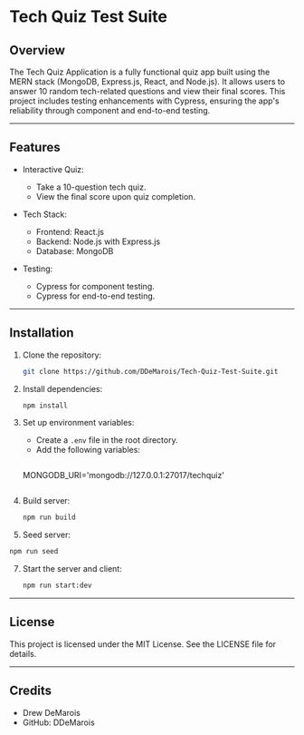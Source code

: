 # Tech Quiz Test Suite

## Overview

The Tech Quiz Application is a fully functional quiz app built using the MERN stack (MongoDB, Express.js, React, and Node.js). It allows users to answer 10 random tech-related questions and view their final scores. This project includes testing enhancements with Cypress, ensuring the app's reliability through component and end-to-end testing.

---

## Features

- Interactive Quiz:
   - Take a 10-question tech quiz.
   - View the final score upon quiz completion.

- Tech Stack:
   - Frontend: React.js
   - Backend: Node.js with Express.js
   - Database: MongoDB

- Testing:
   - Cypress for component testing.
   - Cypress for end-to-end testing.

---

## Installation

1. Clone the repository:
   ```bash
   git clone https://github.com/DDeMarois/Tech-Quiz-Test-Suite.git
   ```

2. Install dependencies:
   ```bash
   npm install
   ```

3. Set up environment variables:
   - Create a `.env` file in the root directory.
   - Add the following variables:
     ```env
    MONGODB_URI='mongodb://127.0.0.1:27017/techquiz'
     ```

5. Build server:
   ```bash
   npm run build
   ```
   
6. Seed server:
  ```bash
  npm run seed
  ```

7. Start the server and client:
   ```bash
   npm run start:dev
   ```
   
---

## License

This project is licensed under the MIT License. See the LICENSE file for details.

---

## Credits

- Drew DeMarois
- GitHub: DDeMarois
